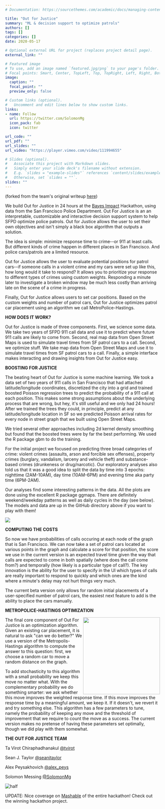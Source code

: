 ```yaml
---
# Documentation: https://sourcethemes.com/academic/docs/managing-content/

title: "Out for Justice"
summary: "ML & decision support to optimize patrols"
authors: []
tags: []
categories: []
date: 2020-05-17

# Optional external URL for project (replaces project detail page).
external_link: ""

# Featured image
# To use, add an image named `featured.jpg/png` to your page's folder.
# Focal points: Smart, Center, TopLeft, Top, TopRight, Left, Right, BottomLeft, Bottom, BottomRight.
image:
  caption: ""
  focal_point: ""
  preview_only: false

# Custom links (optional).
#   Uncomment and edit lines below to show custom links.
links:
- name: Follow
  url: https://twitter.com/SolomonMg
  icon_pack: fab
  icon: twitter

url_code: ""
url_pdf: ""
url_slides: ""
url_video: "https://player.vimeo.com/video/111994655"

# Slides (optional).
#   Associate this project with Markdown slides.
#   Simply enter your slide deck's filename without extension.
#   E.g. `slides = "example-slides"` references `content/slides/example-slides.md`.
#   Otherwise, set `slides = ""`.
slides: ""
---
```



<!-- <iframe src="https://player.vimeo.com/video/111994655" width="640" height="330" frameborder="0" allowfullscreen></iframe> -->
(forked from the team's original writeup [here](http://seanjtaylor.github.io/out-for-justice/))

We build Out for Justice in 24 hours at the [Bayes Impact](http://www.bayesimpact.org/) Hackathon, using data from the San Francisco Police Department. Out For Justice is an an interpretable, customizable and interactive decision support system to help SFPD optimize police patrols. Out for Justice allows the user to set their own objectives and isn't simply a black box algorithm that outputs a solution.

The idea is simple: minimize response time to crime--or 911 at least calls. But different kinds of crime happen in different places in San Francisco. And police cars/patrols are a limited resource. 

Out for Justice allows the user to evaluate potential positions for patrol cars--if someone calls in a violent crime and my cars were set up like this, how long would it take to respond? It allows you to prioritize your response to different types of crimes using custom weights. Responding a minute later to investigate a broken window may be much less costly than arriving late on the scene of a crime in progress.

Finally, Out for Justice allows users to set car positions. Based on the custom weights and number of patrol cars, Out for Justice optimizes patrol car placement using an algorithm we call MetroPolice-Hastings. 

**HOW DOES IT WORK?**

Out for Justice is made of three components. First, we science some data. We take two years of SFPD 911 call data and use it to predict where future 911 calls are likely to come from. Second, real map data from Open Street Maps is used to simulate travel times from SF patrol cars to a call. Second, we optimize stuff. We take map data from Open Street Maps and use it to simulate travel times from SF patrol cars to a call. Finally, a simple interface makes interacting and drawing insights from Out for Justice easy.

**BOOSTING FOR JUSTICE**

The beating heart of Out for Justice is some machine learning. We took a data set of two years of 911 calls in San Francisco that had attached latitude/longitude coordinates, discretized the city into a grid and trained boosted Poisson regression trees to predict the probability of a 911 call at each position. This makes some strong assumptions about the underlying process that are wrong, but hey, it's still useful and we only had 24 hours! After we trained the trees they could, in principle, predict at any latitude/longitude location in SF so we predicted Poisson arrival rates for every node in street graph that we built using Open Street Maps.

We tried several other approaches including 2d kernel density smoothing but found that the boosted trees were by far the best performing. We used the R package gbm to do the training.

For the initial project we focused on predicting three broad categories of crime: violent crimes (assaults, arson and forcible sex offenses), property crimes (burglary, vandalism, larceny and vehicle theft) and substance-based crimes (drunkeness or drug/narcotic). Our exploratory analyses also told us that it was a good idea to split the data by time into 3 epochs: nighttime (2AM-10AM), day time (10AM-6PM) and evening time aka party time (6PM-2AM).

Our analyses find some interesting patterns in the data. All the plots are done using the excellent R package ggmaps. There are definitely weekend/weekday patterns as well as daily cycles in the day (see below). The models and data are up in the GitHub directory above if you want to play with them!

![](/img/predcrimes.jpg)

**COMPUTING THE COSTS**

So now we have probabilities of calls occuring at each node of the graph that is San Francisco. We can now take a set of patrol cars located at various points in the graph and calculate a score for that position, the score we use in the current version is an expected travel time given the way that calls are expected to come in both spatially (where does the call come from?) and temporally (how likely is a particular type of call?). The key innovation is the ability for the user to specify in the UI which types of calls are really important to respond to quickly and which ones are the kind where a minute's delay may not hurt things very much.

The current beta version only allows for random initial placements of a user-specified number of patrol cars, the easiest next feature to add is the ability to place the cars manually.


**METROPOLICE-HASTINGS OPTIMIZATION**

<img style="float: right;" src="/img/napkin.jpg" width="250">
The final core component of Out For Justice is an optimization algorithm. Given an existing car placement, it is natural to ask "can we do better?" We use a version of the Metropolis-Hastings algorithm to compute the answer to this question: first, we choose a random car to move a random distance on the graph. 


To add stochasticity to this algorithm with a small probability we keep this move no matter what. With the complementary probability we do something smarter: we ask whether this move improves the weighted response time. If this move improves the response time by a meaningful amount, we keep it. If it doesn't, we revert it and try something else. This algorithm has a few parameters to tune, namely the probability of keeping any move and the threshold of improvement that we require to count the move as a success. The current version makes no pretense of having these parameters set optimally, though we did play with them somewhat.


**THE OUT FOR JUSTICE TEAM**

Ta Virot Chiraphadhanakul [@tvirot](https://twitter.com/tvirot)

Sean J. Taylor [@seanjtaylor](https://twitter.com/seanjtaylor)

Alex Peysakhovich [@alex_peys](https://twitter.com/alex_peys)

Solomon Messing [@SolomonMg](https://twitter.com/SolomonMg)

![half](/img/Hackathon_team.jpg)


UPDATE: Nice coverage on [Mashable](https://mashable.com/2014/11/17/data-hackathon/#EHDv8ugj7aqN) of the entire hackathon! Check out the winning hackathon project.
